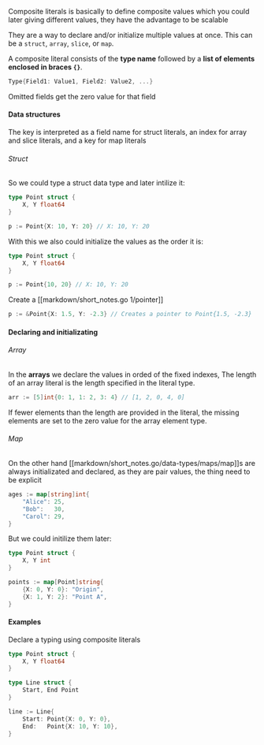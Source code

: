Composite literals is basically to define composite values which you could later giving different values, they have the advantage to be scalable


They are a way to declare and/or initialize multiple values at once. This can be a `struct`, `array`, `slice`, or `map`.

A composite literal consists of the **type name** followed by a **list of elements enclosed in braces `{}`**.

```go
Type{Field1: Value1, Field2: Value2, ...}
```
Omitted fields get the zero value for that field
#### Data structures

The key is interpreted as a field name for struct literals, an index for array and slice literals, and a key for map literals

###### Struct
So we could type a struct data type and later intilize it:
```go
type Point struct {
    X, Y float64
}

p := Point{X: 10, Y: 20} // X: 10, Y: 20
```
With this we also could initialize the values as the order it is:
```go
type Point struct {
    X, Y float64
}

p := Point{10, 20} // X: 10, Y: 20
```
Create a [[markdown/short_notes.go 1/pointer]]
```go
p := &Point{X: 1.5, Y: -2.3} // Creates a pointer to Point{1.5, -2.3}
```

#### Declaring and initializating
###### Array
In the **arrays** we declare the values in orded of the fixed indexes, The length of an array literal is the length specified in the literal type.
```go
arr := [5]int{0: 1, 1: 2, 3: 4} // [1, 2, 0, 4, 0]
```
If fewer elements than the length are provided in the literal, the missing elements are set to the zero value for the array element type. 
###### Map
On the other hand [[markdown/short_notes.go/data-types/maps/map]]s are always initializated and declared, as they are pair values, the thing need to be explicit
```go
ages := map[string]int{
    "Alice": 25,
    "Bob":   30,
    "Carol": 29,
}
```
But we could initilize them later:
```go
type Point struct {
    X, Y int
}

points := map[Point]string{
    {X: 0, Y: 0}: "Origin",
    {X: 1, Y: 2}: "Point A",
}

```

#### Examples
Declare a typing using composite literals
```go
type Point struct {
    X, Y float64
}

type Line struct {
    Start, End Point
}

line := Line{
    Start: Point{X: 0, Y: 0},
    End:   Point{X: 10, Y: 10},
}

```